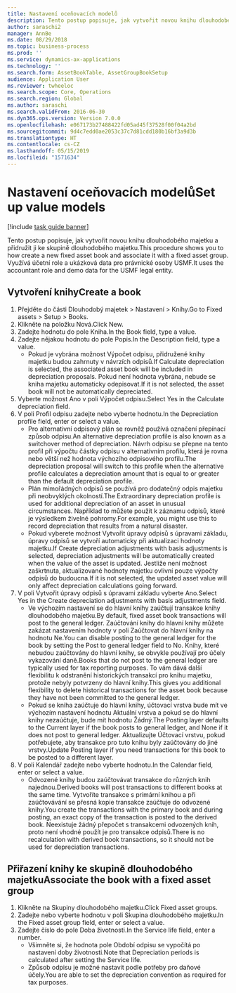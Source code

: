 ```yaml
---
title: Nastavení oceňovacích modelů
description: Tento postup popisuje, jak vytvořit novou knihu dlouhodobého majetku a přidružit ji ke skupině dlouhodobého majetku.
author: saraschi2
manager: AnnBe
ms.date: 08/29/2018
ms.topic: business-process
ms.prod: ''
ms.service: dynamics-ax-applications
ms.technology: ''
ms.search.form: AssetBookTable, AssetGroupBookSetup
audience: Application User
ms.reviewer: twheeloc
ms.search.scope: Core, Operations
ms.search.region: Global
ms.author: saraschi
ms.search.validFrom: 2016-06-30
ms.dyn365.ops.version: Version 7.0.0
ms.openlocfilehash: e067173b27488422fd05ad45f37528f00f04a2bd
ms.sourcegitcommit: 9d4c7edd0ae2053c37c7d81cdd180b16bf3a9d3b
ms.translationtype: HT
ms.contentlocale: cs-CZ
ms.lasthandoff: 05/15/2019
ms.locfileid: "1571634"
---
```

# <a name="set-up-value-models"></a><span data-ttu-id="d00c3-103">Nastavení oceňovacích modelů</span><span class="sxs-lookup"><span data-stu-id="d00c3-103">Set up value models</span></span>

[!include [task guide banner](../../includes/task-guide-banner.md)]

<span data-ttu-id="d00c3-104">Tento postup popisuje, jak vytvořit novou knihu dlouhodobého majetku a přidružit ji ke skupině dlouhodobého majetku.</span><span class="sxs-lookup"><span data-stu-id="d00c3-104">This procedure shows you to how create a new fixed asset book and associate it with a fixed asset group.</span></span> <span data-ttu-id="d00c3-105">Využívá účetní role a ukázková data pro právnické osoby USMF.</span><span class="sxs-lookup"><span data-stu-id="d00c3-105">It uses the accountant role and demo data for the USMF legal entity.</span></span>


## <a name="create-a-book"></a><span data-ttu-id="d00c3-106">Vytvoření knihy</span><span class="sxs-lookup"><span data-stu-id="d00c3-106">Create a book</span></span>
1. <span data-ttu-id="d00c3-107">Přejděte do části Dlouhodobý majetek > Nastavení > Knihy.</span><span class="sxs-lookup"><span data-stu-id="d00c3-107">Go to Fixed assets > Setup > Books.</span></span>
2. <span data-ttu-id="d00c3-108">Klikněte na položku Nová.</span><span class="sxs-lookup"><span data-stu-id="d00c3-108">Click New.</span></span>
3. <span data-ttu-id="d00c3-109">Zadejte hodnotu do pole Kniha.</span><span class="sxs-lookup"><span data-stu-id="d00c3-109">In the Book field, type a value.</span></span>
4. <span data-ttu-id="d00c3-110">Zadejte nějakou hodnotu do pole Popis.</span><span class="sxs-lookup"><span data-stu-id="d00c3-110">In the Description field, type a value.</span></span>
    * <span data-ttu-id="d00c3-111">Pokud je vybrána možnost Výpočet odpisu, přidružené knihy majetku budou zahrnuty v návrzích odpisů.</span><span class="sxs-lookup"><span data-stu-id="d00c3-111">If Calculate depreciation is selected, the associated asset book will be included in depreciation proposals.</span></span> <span data-ttu-id="d00c3-112">Pokud není hodnota vybrána, nebude se kniha majetku automaticky odepisovat.</span><span class="sxs-lookup"><span data-stu-id="d00c3-112">If it is not selected, the asset book will not be automatically depreciated.</span></span>  
5. <span data-ttu-id="d00c3-113">Vyberte možnost Ano v poli Výpočet odpisu.</span><span class="sxs-lookup"><span data-stu-id="d00c3-113">Select Yes in the Calculate depreciation field.</span></span>
6. <span data-ttu-id="d00c3-114">V poli Profil odpisu zadejte nebo vyberte hodnotu.</span><span class="sxs-lookup"><span data-stu-id="d00c3-114">In the Depreciation profile field, enter or select a value.</span></span>
    * <span data-ttu-id="d00c3-115">Pro alternativní odpisový plán se rovněž používá označení přepínací způsob odpisu.</span><span class="sxs-lookup"><span data-stu-id="d00c3-115">An alternative depreciation profile is also known as a switchover method of depreciation.</span></span> <span data-ttu-id="d00c3-116">Návrh odpisu se přepne na tento profil při výpočtu částky odpisu v alternativním profilu, která je rovna nebo větší než hodnota výchozího odpisového profilu.</span><span class="sxs-lookup"><span data-stu-id="d00c3-116">The depreciation proposal will switch to this profile when the alternative profile calculates a depreciation amount that is equal to or greater than the default depreciation profile.</span></span>  
    * <span data-ttu-id="d00c3-117">Plán mimořádných odpisů se používá pro dodatečný odpis majetku při neobvyklých okolností.</span><span class="sxs-lookup"><span data-stu-id="d00c3-117">The Extraordinary depreciation profile is used for additional depreciation of an asset in unusual circumstances.</span></span> <span data-ttu-id="d00c3-118">Například to můžete použít k záznamu odpisů, které je výsledkem živelné pohromy.</span><span class="sxs-lookup"><span data-stu-id="d00c3-118">For example, you might use this to record depreciation that results from a natural disaster.</span></span>  
    * <span data-ttu-id="d00c3-119">Pokud vyberete možnost Vytvořit úpravy odpisů s úpravami základu, úpravy odpisů se vytvoří automaticky při aktualizaci hodnoty majetku.</span><span class="sxs-lookup"><span data-stu-id="d00c3-119">If Create depreciation adjustments with basis adjustments is selected, depreciation adjustments will be automatically created when the value of the asset is updated.</span></span> <span data-ttu-id="d00c3-120">Jestliže není možnost zaškrtnuta, aktualizované hodnoty majetku ovlivní pouze výpočty odpisů do budoucna.</span><span class="sxs-lookup"><span data-stu-id="d00c3-120">If it is not selected, the updated asset value will only affect depreciation calculations going forward.</span></span>  
7. <span data-ttu-id="d00c3-121">V poli Vytvořit úpravy odpisů s úpravami základu vyberte Ano.</span><span class="sxs-lookup"><span data-stu-id="d00c3-121">Select Yes in the Create depreciation adjustments with basis adjustments field.</span></span>
    * <span data-ttu-id="d00c3-122">Ve výchozím nastavení se do hlavní knihy zaúčtují transakce knihy dlouhodobého majetku.</span><span class="sxs-lookup"><span data-stu-id="d00c3-122">By default, fixed asset book transactions will post to the general ledger.</span></span> <span data-ttu-id="d00c3-123">Zaúčtování knihy do hlavní knihy můžete zakázat nastavením hodnoty v poli Zaúčtovat do hlavní knihy na hodnotu Ne.</span><span class="sxs-lookup"><span data-stu-id="d00c3-123">You can disable posting to the general ledger for the book by setting the Post to general ledger field to No.</span></span> <span data-ttu-id="d00c3-124">Knihy, které nebudou zaúčtovány do hlavní knihy, se obvykle používají pro účely vykazování daně.</span><span class="sxs-lookup"><span data-stu-id="d00c3-124">Books that do not post to the general ledger are typically used for tax reporting purposes.</span></span> <span data-ttu-id="d00c3-125">To vám dává další flexibilitu k odstranění historických transakcí pro knihu majetku, protože nebyly potvrzeny do hlavní knihy.</span><span class="sxs-lookup"><span data-stu-id="d00c3-125">This gives you additional flexibility to delete historical transactions for the asset book because they have not been committed to the general ledger.</span></span>  
    * <span data-ttu-id="d00c3-126">Pokud se kniha zaúčtuje do hlavní knihy, účtovací vrstva bude mít ve výchozím nastavení hodnotu Aktuální vrstva a pokud se do hlavní knihy nezaúčtuje, bude mít hodnotu Žádný.</span><span class="sxs-lookup"><span data-stu-id="d00c3-126">The Posting layer defaults to the Current layer if the book posts to general ledger, and None if it does not post to general ledger.</span></span> <span data-ttu-id="d00c3-127">Aktualizujte Účtovací vrstvu, pokud potřebujete, aby transakce pro tuto knihu byly zaúčtovány do jiné vrstvy.</span><span class="sxs-lookup"><span data-stu-id="d00c3-127">Update Posting layer if you need transactions for this book to be posted to a different layer.</span></span>  
8. <span data-ttu-id="d00c3-128">V poli Kalendář zadejte nebo vyberte hodnotu.</span><span class="sxs-lookup"><span data-stu-id="d00c3-128">In the Calendar field, enter or select a value.</span></span>
    * <span data-ttu-id="d00c3-129">Odvozené knihy budou zaúčtovávat transakce do různých knih najednou.</span><span class="sxs-lookup"><span data-stu-id="d00c3-129">Derived books will post transactions to different books at the same time.</span></span> <span data-ttu-id="d00c3-130">Vytvoříte transakce s primární knihou a při zaúčtovávání se přesná kopie transakce zaúčtuje do odvozené knihy.</span><span class="sxs-lookup"><span data-stu-id="d00c3-130">You create the transactions with the primary book and during posting, an exact copy of the transaction is posted to the derived book.</span></span> <span data-ttu-id="d00c3-131">Neexistuje žádný přepočet s transakcemi odvozených knih, proto není vhodné použít je pro transakce odpisů.</span><span class="sxs-lookup"><span data-stu-id="d00c3-131">There is no recalculation with derived book transactions, so it should not be used for depreciation transactions.</span></span>  

## <a name="associate-the-book-with-a-fixed-asset-group"></a><span data-ttu-id="d00c3-132">Přiřazení knihy ke skupině dlouhodobého majetku</span><span class="sxs-lookup"><span data-stu-id="d00c3-132">Associate the book with a fixed asset group</span></span>
1. <span data-ttu-id="d00c3-133">Klikněte na Skupiny dlouhodobého majetku.</span><span class="sxs-lookup"><span data-stu-id="d00c3-133">Click Fixed asset groups.</span></span>
2. <span data-ttu-id="d00c3-134">Zadejte nebo vyberte hodnotu v poli Skupina dlouhodobého majetku.</span><span class="sxs-lookup"><span data-stu-id="d00c3-134">In the Fixed asset group field, enter or select a value.</span></span>
3. <span data-ttu-id="d00c3-135">Zadejte číslo do pole Doba životnosti.</span><span class="sxs-lookup"><span data-stu-id="d00c3-135">In the Service life field, enter a number.</span></span>
    * <span data-ttu-id="d00c3-136">Všimněte si, že hodnota pole Období odpisu se vypočítá po nastavení doby životnosti.</span><span class="sxs-lookup"><span data-stu-id="d00c3-136">Note that Depreciation periods is calculated after setting the Service life.</span></span>  
    * <span data-ttu-id="d00c3-137">Způsob odpisu je možné nastavit podle potřeby pro daňové účely.</span><span class="sxs-lookup"><span data-stu-id="d00c3-137">You are able to set the depreciation convention as required for tax purposes.</span></span>  

